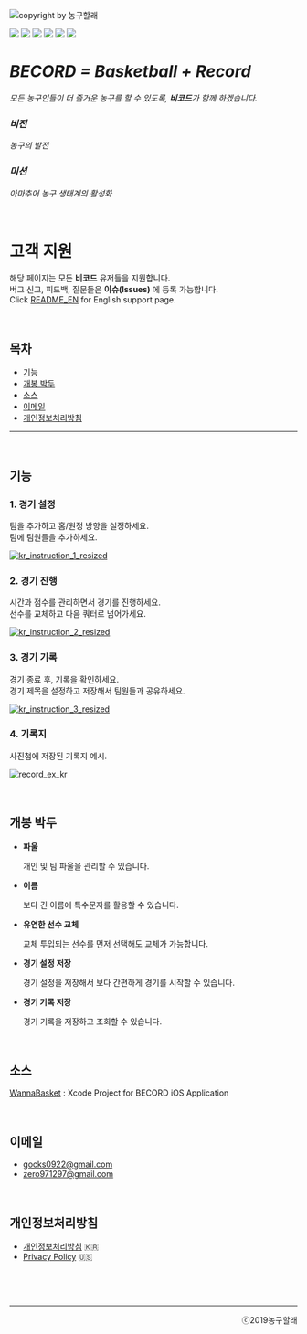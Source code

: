 ![copyright by 농구할래](https://user-images.githubusercontent.com/52590935/63007130-06937680-bebb-11e9-9baf-8ba80d070952.png)  

<img src="https://img.shields.io/badge/Build-Pass-yellowgreen"> <img src="https://img.shields.io/badge/Version-v1.0.0-brightgreen">  <img src="https://img.shields.io/badge/Sports-Basketball-red"> <img src="https://img.shields.io/badge/Sort-Utility-blue">  <img src="https://img.shields.io/badge/Developer-HET-lightgrey">  <img src="https://img.shields.io/badge/Copyright-농구할래-ff69b4"> 

# _**BECORD = Basketball + Record**_  

_모든 농구인들이 더 즐거운 농구를 할 수 있도록, **비코드**가 함께 하겠습니다._  

### _비전_

_농구의 발전_

### _미션_

_아마추어 농구 생태계의 활성화_

&nbsp;

# **고객 지원**  

해당 페이지는 모든 **비코드** 유저들을 지원합니다.  
버그 신고, 피드백, 질문들은 **이슈(Issues)** 에 등록 가능합니다.  
Click [README_EN](https://github.com/zero9712/BecordSupport/blob/master/README_EN.md) for English support page.

&nbsp;

## **목차**  

- [기능](#features) 
- [개봉 박두](#comingsoon)  
- [소스](#source)
- [이메일](#contact)  
- [개인정보처리방침](#privacypolicy) 

------

&nbsp;

<a name="features"></a>

## **기능**  

### **1. 경기 설정**

팀을 추가하고 홈/원정 방향을 설정하세요.  
팀에 팀원들을 추가하세요.  

[![kr_instruction_1_resized](https://user-images.githubusercontent.com/52590935/63009127-de0d7b80-bebe-11e9-9b86-d2bd0695ea4f.jpg)](https://www.youtube.com/watch?v=gw1leKuxSMw)



### **2. 경기 진행**

시간과 점수를 관리하면서 경기를 진행하세요.  
선수를 교체하고 다음 쿼터로 넘어가세요.  

[![kr_instruction_2_resized](https://user-images.githubusercontent.com/52590935/63009136-e1086c00-bebe-11e9-8758-e52ec7b7f061.jpg)](https://youtu.be/hj-pimnhl3o)



### **3. 경기 기록**

경기 종료 후, 기록을 확인하세요.  
경기 제목을 설정하고 저장해서 팀원들과 공유하세요.  

[![kr_instruction_3_resized](https://user-images.githubusercontent.com/52590935/63009144-e4035c80-bebe-11e9-9d45-cc7c9b66c64d.jpg)](https://youtu.be/Mp3CN14y5i0)



### 4. 기록지

사진첩에 저장된 기록지 예시.

![record_ex_kr](https://user-images.githubusercontent.com/52590935/63010552-8cb2bb80-bec1-11e9-9da6-8e36a67f2d93.jpg)



<a name="comingsoon"></a>

&nbsp;

## **개봉 박두**  

- **파울**  

  개인 및 팀 파울을 관리할 수 있습니다.  

- **이름**  

  보다 긴 이름에 특수문자를 활용할 수 있습니다.  

- **유연한 선수 교체**  

  교체 투입되는 선수를 먼저 선택해도 교체가 가능합니다.  

- **경기 설정 저장**  

  경기 설정을 저장해서 보다 간편하게 경기를 시작할 수 있습니다.  

- **경기 기록 저장**  

  경기 기록을 저장하고 조회할 수 있습니다.  

&nbsp;

<a name="source"></a>

## **소스**

[WannaBasket](https://github.com/het22/WannaBasket) : Xcode Project for BECORD iOS Application  

&nbsp;

<a name="contact"></a>

## **이메일**  

- gocks0922@gmail.com  
- zero971297@gmail.com  

&nbsp;
<a name="privacypolicy"></a>

## **개인정보처리방침** 

- [개인정보처리방침](https://github.com/zero9712/BecordSupport/blob/master/BecordPrivacyPolicyKR) 🇰🇷  
- [Privacy Policy](https://github.com/zero9712/BecordSupport/blob/master/BecordPrivacyPolicyUS) 🇺🇸  

&nbsp;

&nbsp;

------

<div style="text-align: right">ⓒ2019농구할래</div>  
